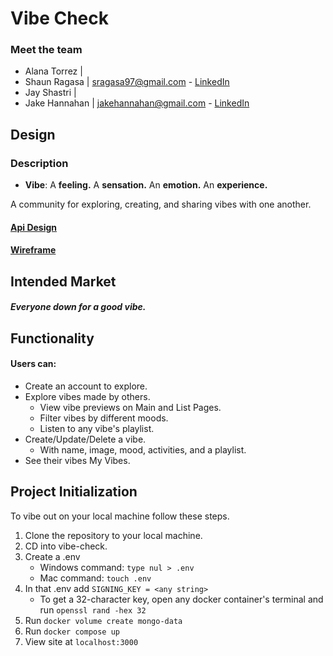 # Vibe Check

### Meet the team

-   Alana Torrez |
-   Shaun Ragasa | sragasa97@gmail.com - [LinkedIn](https://www.linkedin.com/in/sragasa97/)
-   Jay Shastri |
-   Jake Hannahan | jakehannahan@gmail.com - [LinkedIn](https://www.linkedin.com/in/jakehannahan/)

## Design

### Description

-   **Vibe**: A **feeling.** A **sensation.** An **emotion.** An **experience.**

A community for exploring, creating, and sharing vibes with one another.

#### [Api Design](https://gitlab.com/vibe-check/module3-project-gamma/-/blob/main/docs/api-design.md)

#### [Wireframe](https://gitlab.com/vibe-check/module3-project-gamma/-/blob/main/docs/wireframe.png)

## Intended Market

##### Everyone down for a good vibe.

## Functionality

#### Users can:

-   Create an account to explore.
-   Explore vibes made by others.
    -   View vibe previews on Main and List Pages.
    -   Filter vibes by different moods.
    -   Listen to any vibe's playlist.
-   Create/Update/Delete a vibe.
    -   With name, image, mood, activities, and a playlist.
-   See their vibes My Vibes.

## Project Initialization

To vibe out on your local machine follow these steps.

1. Clone the repository to your local machine.
1. CD into vibe-check.
1. Create a .env
    - Windows command: `type nul > .env`
    - Mac command: `touch .env`
1. In that .env add `SIGNING_KEY = <any string>`
    - To get a 32-character key, open any docker container's terminal and run `openssl rand -hex 32`
1. Run `docker volume create mongo-data`
1. Run `docker compose up`
1. View site at `localhost:3000`
